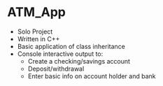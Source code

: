 # ATM_App
- Solo Project
- Written in C++
- Basic application of class inheritance
- Console interactive output to:
  - Create a checking/savings account
  - Deposit/withdrawal
  - Enter basic info on account holder and bank
